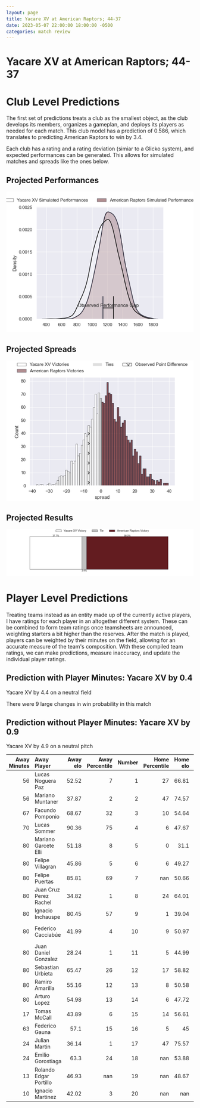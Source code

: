 ```yaml
---  
layout: page  
title: Yacare XV at American Raptors; 44-37  
date: 2023-05-07 22:00:00 18:00:00 -0500  
categories: match review  
---
```

# Yacare XV at American Raptors; 44-37

# Club Level Predictions


The first set of predictions treats a club as the smallest object, as the club develops its members, organizes a gameplan, and deploys its players as needed for each match. This club model has a prediction of 0.586, which translates to predicting American Raptors to win by 3.4.

Each club has a rating and a rating deviation (simiar to a Glicko system), and expected performances can be generated. This allows for simulated matches and spreads like the ones below.
## Projected Performances


![Projected Performances](plots/performances_2023-05-07-AmericanRaptors-YacareXV.png)
## Projected Spreads


![Projected Spreads](plots/spreads_2023-05-07-AmericanRaptors-YacareXV.png)
## Projected Results


![Projected Results](plots/resultbar_2023-05-07-AmericanRaptors-YacareXV.png)
# Player Level Predictions


Treating teams instead as an entity made up of the currently active players, I have ratings for each player in an altogether different system. These can be combined to form team ratings once teamsheets are announced, weighting starters a bit higher than the reserves. After the match is played, players can be weighted by their minutes on the field, allowing for an accurate measure of the team's composition. With these compiled team ratings, we can make predictions, measure inaccuracy, and update the individual player ratings.
## Prediction with Player Minutes: Yacare XV by 0.4


Yacare XV by 4.4 on a neutral field

There were 9 large changes in win probability in this match
## Prediction without Player Minutes: Yacare XV by 0.9


Yacare XV by 4.9 on a neutral pitch



|   Away Minutes | Away Player            |   Away elo |   Away Percentile |   Number |   Home Percentile |   Home elo | Home Player              |   Home Minutes |
|---------------:|:-----------------------|-----------:|------------------:|---------:|------------------:|-----------:|:-------------------------|---------------:|
|             56 | Lucas Noguera Paz      |      52.52 |                 7 |        1 |                27 |      66.81 | Payton Telea-Ilalio      |             65 |
|             56 | Mariano Muntaner       |      37.87 |                 2 |        2 |                47 |      74.57 | Diego Fortuny            |             80 |
|             67 | Facundo Pomponio       |      68.67 |                32 |        3 |                10 |      54.64 | Ma'ake Muti              |             80 |
|             70 | Lucas Sommer           |      90.36 |                75 |        4 |                 6 |      47.67 | Diego Magno              |             80 |
|             80 | Mariano Garcete Elli   |      51.18 |                 8 |        5 |                 0 |      31.1  | Will Crawford            |             65 |
|             80 | Felipe Villagran       |      45.86 |                 5 |        6 |                 6 |      49.27 | Shawn Clark              |             80 |
|             80 | Felipe Puertas         |      85.81 |                69 |        7 |               nan |      50.66 | Mo Vainikolo             |             47 |
|             80 | Juan Cruz Perez Rachel |      34.82 |                 1 |        8 |                24 |      64.01 | Ronan Murphy             |             80 |
|             80 | Ignacio Inchauspe      |      80.45 |                57 |        9 |                 1 |      39.04 | Martin Landajo           |             56 |
|             80 | Federico Cacciabúe     |      41.99 |                 4 |       10 |                 9 |      50.97 | Lucas Gonzalez Amorosino |             80 |
|             80 | Juan Daniel Gonzalez   |      28.24 |                 1 |       11 |                 5 |      44.99 | Ramiro Moyano            |             80 |
|             80 | Sebastian Urbieta      |      65.47 |                26 |       12 |                17 |      58.82 | Aki Pulu                 |             80 |
|             80 | Ramiro Amarilla        |      55.16 |                12 |       13 |                 8 |      50.58 | Watson Filikitonga       |             80 |
|             80 | Arturo Lopez           |      54.98 |                13 |       14 |                 6 |      47.72 | Ryan James               |             80 |
|             17 | Tomas McCall           |      43.89 |                 6 |       15 |                14 |      56.61 | Line Latu                |             80 |
|             63 | Federico Gauna         |      57.1  |                15 |       16 |                 5 |      45    | Mikey Grandy             |             33 |
|             24 | Julian Martin          |      36.14 |                 1 |       17 |                47 |      75.57 | Ethan McVeigh            |             24 |
|             24 | Emilio Gorostiaga      |      63.3  |                24 |       18 |               nan |      53.88 | Sebastian Otero          |             15 |
|             13 | Rolando Edgar Portillo |      46.93 |               nan |       19 |               nan |      48.67 | Tavius Sykora-Matthess   |             15 |
|             10 | Ignacio Martinez       |      42.02 |                 3 |       20 |               nan |     nan    | nan                      |            nan |

